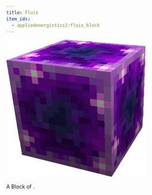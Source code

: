 ```yaml
---
title: Fluix
item_ids:
  - appliedenergistics2:fluix_block
---
```


![A picture of a fluix block.](../../../public/assets/large/fluix_block.png)

A Block of <ItemLink id="appliedenergistics2:fluix_crystal"/>.

<RecipeFor id="appliedenergistics2:fluix_block" />
